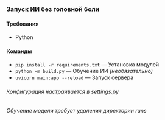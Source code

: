 ### Запуск ИИ без головной боли
#### Требования
- Python
#### Команды
- `pip install -r requirements.txt` — Установка модулей
- `python -m build.py` — Обучение ИИ *(необязательно)*
- `uvicorn main:app --reload` — Запуск сервера
###### Конфигурация настраивается в settings.py
###### Обучение модели требует удаления директории runs
